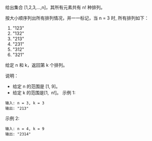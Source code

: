 给出集合 [1,2,3,…,n]，其所有元素共有 n! 种排列。

按大小顺序列出所有排列情况，并一一标记，当 n = 3 时, 所有排列如下：

1. "123"
2. "132"
3. "213"
4. "231"
5. "312"
6. "321"

给定 n 和 k，返回第 k 个排列。

说明：

- 给定 n 的范围是 [1, 9]。
 - 给定 k 的范围是[1,  n!]。
示例 1:
```
输入: n = 3, k = 3
输出: "213"
```
示例 2:
```
输入: n = 4, k = 9
输出: "2314"
```